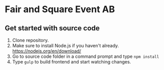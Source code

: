 # Fair and Square Event AB

## Get started with source code

1. Clone repository.
2. Make sure to install Node.js if you haven't already. https://nodejs.org/en/download/
3. Go to source code folder in a command prompt and type `npm install`
4. Type `gulp` to build frontend and start watching changes.
